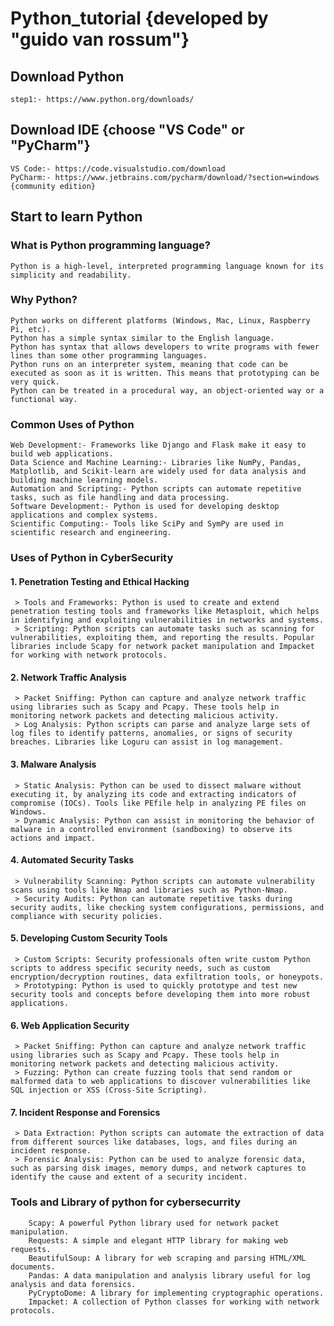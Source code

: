 # Python_tutorial {developed by "guido van rossum"}

## Download Python
    step1:- https://www.python.org/downloads/
    
## Download IDE {choose "VS Code" or "PyCharm"}
    VS Code:- https://code.visualstudio.com/download
    PyCharm:- https://www.jetbrains.com/pycharm/download/?section=windows  {community edition}

## Start to learn Python 
### What is Python programming language?
    Python is a high-level, interpreted programming language known for its simplicity and readability. 

### Why Python?
    Python works on different platforms (Windows, Mac, Linux, Raspberry Pi, etc).
    Python has a simple syntax similar to the English language.
    Python has syntax that allows developers to write programs with fewer lines than some other programming languages.
    Python runs on an interpreter system, meaning that code can be executed as soon as it is written. This means that prototyping can be very quick.
    Python can be treated in a procedural way, an object-oriented way or a functional way.

### Common Uses of Python
    Web Development:- Frameworks like Django and Flask make it easy to build web applications.
    Data Science and Machine Learning:- Libraries like NumPy, Pandas, Matplotlib, and Scikit-learn are widely used for data analysis and building machine learning models.
    Automation and Scripting:- Python scripts can automate repetitive tasks, such as file handling and data processing.
    Software Development:- Python is used for developing desktop applications and complex systems.
    Scientific Computing:- Tools like SciPy and SymPy are used in scientific research and engineering.

### Uses of Python in CyberSecurity
#### 1. Penetration Testing and Ethical Hacking
     > Tools and Frameworks: Python is used to create and extend penetration testing tools and frameworks like Metasploit, which helps in identifying and exploiting vulnerabilities in networks and systems.
     > Scripting: Python scripts can automate tasks such as scanning for vulnerabilities, exploiting them, and reporting the results. Popular libraries include Scapy for network packet manipulation and Impacket for working with network protocols.
#### 2. Network Traffic Analysis
     > Packet Sniffing: Python can capture and analyze network traffic using libraries such as Scapy and Pcapy. These tools help in monitoring network packets and detecting malicious activity.
     > Log Analysis: Python scripts can parse and analyze large sets of log files to identify patterns, anomalies, or signs of security breaches. Libraries like Loguru can assist in log management.
#### 3. Malware Analysis
     > Static Analysis: Python can be used to dissect malware without executing it, by analyzing its code and extracting indicators of compromise (IOCs). Tools like PEfile help in analyzing PE files on Windows.
     > Dynamic Analysis: Python can assist in monitoring the behavior of malware in a controlled environment (sandboxing) to observe its actions and impact.
#### 4. Automated Security Tasks
     > Vulnerability Scanning: Python scripts can automate vulnerability scans using tools like Nmap and libraries such as Python-Nmap.
     > Security Audits: Python can automate repetitive tasks during security audits, like checking system configurations, permissions, and compliance with security policies.
#### 5. Developing Custom Security Tools
     > Custom Scripts: Security professionals often write custom Python scripts to address specific security needs, such as custom encryption/decryption routines, data exfiltration tools, or honeypots.
     > Prototyping: Python is used to quickly prototype and test new security tools and concepts before developing them into more robust applications.
#### 6. Web Application Security
     > Packet Sniffing: Python can capture and analyze network traffic using libraries such as Scapy and Pcapy. These tools help in monitoring network packets and detecting malicious activity.
     > Fuzzing: Python can create fuzzing tools that send random or malformed data to web applications to discover vulnerabilities like SQL injection or XSS (Cross-Site Scripting).
#### 7. Incident Response and Forensics
     > Data Extraction: Python scripts can automate the extraction of data from different sources like databases, logs, and files during an incident response.
     > Forensic Analysis: Python can be used to analyze forensic data, such as parsing disk images, memory dumps, and network captures to identify the cause and extent of a security incident.

### Tools and Library of python for cybersecurrity
        Scapy: A powerful Python library used for network packet manipulation.
        Requests: A simple and elegant HTTP library for making web requests.
        BeautifulSoup: A library for web scraping and parsing HTML/XML documents.
        Pandas: A data manipulation and analysis library useful for log analysis and data forensics.
        PyCryptoDome: A library for implementing cryptographic operations.
        Impacket: A collection of Python classes for working with network protocols.


